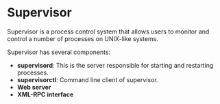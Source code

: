 # Supervisor

Supervisor is a process control system that allows users to monitor and control a number of processes on UNIX-like systems.

Supervisor has several components:

- **supervisord**: This is the server responsible for starting and restarting processes.
- **supervisorctl**: Command line client of supervisor.
- **Web server**
- **XML-RPC interface**
